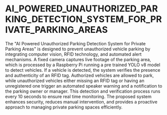 # AI_POWERED_UNAUTHORIZED_PARKING_DETECTION_SYSTEM_FOR_PRIVATE_PARKING_AREAS

The "AI Powered Unauthorized Parking Detection System for Private Parking Areas" is designed to prevent unauthorized vehicle parking by integrating computer vision, RFID technology, and automated alert mechanisms. A fixed camera captures live footage of the parking area, which is processed by a Raspberry Pi running a pre trained YOLO v8 model to detect vehicles. If a vehicle is detected, the system verifies the presence and authenticity of an RFID tag. Authorized vehicles are allowed to park, while unauthorized vehicles either missing an RFID tag or having an unregistered one trigger an automated speaker warning and a notification to the parking owner or manager. This detection and verification process runs every 10 seconds to ensure real time monitoring. The proposed system enhances security, reduces manual intervention, and provides a proactive approach to managing private parking spaces efficiently.
